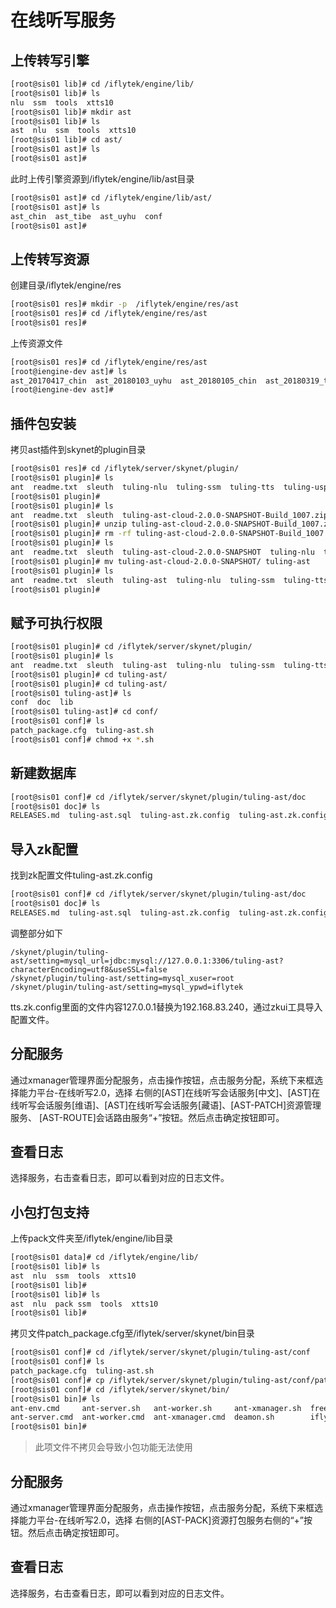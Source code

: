 # 在线听写服务

## 上传转写引擎

```bash
[root@sis01 lib]# cd /iflytek/engine/lib/
[root@sis01 lib]# ls
nlu  ssm  tools  xtts10
[root@sis01 lib]# mkdir ast
[root@sis01 lib]# ls
ast  nlu  ssm  tools  xtts10
[root@sis01 lib]# cd ast/
[root@sis01 ast]# ls
[root@sis01 ast]# 
```

此时上传引擎资源到/iflytek/engine/lib/ast目录

```bash
[root@sis01 ast]# cd /iflytek/engine/lib/ast/
[root@sis01 ast]# ls
ast_chin  ast_tibe  ast_uyhu  conf
[root@sis01 ast]# 
```

## 上传转写资源

创建目录/iflytek/engine/res

```bash
[root@sis01 res]# mkdir -p  /iflytek/engine/res/ast
[root@sis01 res]# cd /iflytek/engine/res/ast
[root@sis01 res]# 
```

上传资源文件

```bash
[root@sis01 res]# cd /iflytek/engine/res/ast
[root@iengine-dev ast]# ls
ast_20170417_chin  ast_20180103_uyhu  ast_20180105_chin  ast_20180319_tibe  ast_20180410_chin  
[root@iengine-dev ast]# 
```
## 插件包安装

拷贝ast插件到skynet的plugin目录

```bash
[root@sis01 res]# cd /iflytek/server/skynet/plugin/
[root@sis01 plugin]# ls
ant  readme.txt  sleuth  tuling-nlu  tuling-ssm  tuling-tts  tuling-usp  xmanager
[root@sis01 plugin]#
[root@sis01 plugin]# ls
ant  readme.txt  sleuth  tuling-ast-cloud-2.0.0-SNAPSHOT-Build_1007.zip  tuling-nlu  tuling-ssm  tuling-tts  tuling-usp  xmanager
[root@sis01 plugin]# unzip tuling-ast-cloud-2.0.0-SNAPSHOT-Build_1007.zip 
[root@sis01 plugin]# rm -rf tuling-ast-cloud-2.0.0-SNAPSHOT-Build_1007.zip 
[root@sis01 plugin]# ls
ant  readme.txt  sleuth  tuling-ast-cloud-2.0.0-SNAPSHOT  tuling-nlu  tuling-ssm  tuling-tts  tuling-usp  xmanager
[root@sis01 plugin]# mv tuling-ast-cloud-2.0.0-SNAPSHOT/ tuling-ast
[root@sis01 plugin]# ls
ant  readme.txt  sleuth  tuling-ast  tuling-nlu  tuling-ssm  tuling-tts  tuling-usp  xmanager
[root@sis01 plugin]# 
```

## 赋予可执行权限

```bash
[root@sis01 plugin]# cd /iflytek/server/skynet/plugin/
[root@sis01 plugin]# ls
ant  readme.txt  sleuth  tuling-ast  tuling-nlu  tuling-ssm  tuling-tts  tuling-usp  xmanager
[root@sis01 plugin]# cd tuling-ast/
[root@sis01 plugin]# cd tuling-ast/
[root@sis01 tuling-ast]# ls
conf  doc  lib
[root@sis01 tuling-ast]# cd conf/
[root@sis01 conf]# ls
patch_package.cfg  tuling-ast.sh
[root@sis01 conf]# chmod +x *.sh
```

## 新建数据库

```bash
[root@sis01 conf]# cd /iflytek/server/skynet/plugin/tuling-ast/doc 
[root@sis01 doc]# ls
RELEASES.md  tuling-ast.sql  tuling-ast.zk.config  tuling-ast.zk.config.bak
```

## 导入zk配置

找到zk配置文件tuling-ast.zk.config

```bash
[root@sis01 conf]# cd /iflytek/server/skynet/plugin/tuling-ast/doc 
[root@sis01 doc]# ls
RELEASES.md  tuling-ast.sql  tuling-ast.zk.config  tuling-ast.zk.config.bak
```

调整部分如下

```
/skynet/plugin/tuling-ast/setting=mysql_url=jdbc:mysql://127.0.0.1:3306/tuling-ast?characterEncoding=utf8&useSSL=false
/skynet/plugin/tuling-ast/setting=mysql_xuser=root
/skynet/plugin/tuling-ast/setting=mysql_ypwd=iflytek
```

tts.zk.config里面的文件内容127.0.0.1替换为192.168.83.240，通过zkui工具导入配置文件。

## 分配服务

通过xmanager管理界面分配服务，点击操作按钮，点击服务分配，系统下来框选择能力平台-在线听写2.0，选择 右侧的[AST]在线听写会话服务[中文]、[AST]在线听写会话服务[维语]、[AST]在线听写会话服务[藏语]、[AST-PATCH]资源管理服务、 [AST-ROUTE]会话路由服务“+”按钮。然后点击确定按钮即可。

## 查看日志

选择服务，右击查看日志，即可以看到对应的日志文件。

## 小包打包支持

上传pack文件夹至/iflytek/engine/lib目录

```bash
[root@sis01 data]# cd /iflytek/engine/lib/
[root@sis01 lib]# ls
ast  nlu  ssm  tools  xtts10
[root@sis01 lib]# 
[root@sis01 lib]# ls
ast  nlu  pack ssm  tools  xtts10
[root@sis01 lib]# 
```

拷贝文件patch_package.cfg至/iflytek/server/skynet/bin目录

```bash
[root@sis01 conf]# cd /iflytek/server/skynet/plugin/tuling-ast/conf
[root@sis01 conf]# ls
patch_package.cfg  tuling-ast.sh
[root@sis01 conf]# cp /iflytek/server/skynet/plugin/tuling-ast/conf/patch_package.cfg  /iflytek/server/skynet/bin/
[root@sis01 conf]# cd /iflytek/server/skynet/bin/
[root@sis01 bin]# ls
ant-env.cmd     ant-server.sh   ant-worker.sh     ant-xmanager.sh  freeSSHd.exe  log                readme.txt
ant-server.cmd  ant-worker.cmd  ant-xmanager.cmd  deamon.sh        iflysoft.log  patch_package.cfg
[root@sis01 bin]# 
```

> 此项文件不拷贝会导致小包功能无法使用

## 分配服务

通过xmanager管理界面分配服务，点击操作按钮，点击服务分配，系统下来框选择能力平台-在线听写2.0，选择 右侧的[AST-PACK]资源打包服务右侧的“+”按钮。然后点击确定按钮即可。

## 查看日志

选择服务，右击查看日志，即可以看到对应的日志文件。
